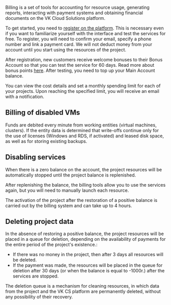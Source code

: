 Billing is a set of tools for accounting for resource usage, generating reports, interacting with payment systems and obtaining financial documents on the VK Cloud Solutions platform.

To get started, you need to [register on the platform](https://mcs.mail.ru/docs/en/additionals/start/get-started/registration). This is necessary even if you want to familiarize yourself with the interface and test the services for free. To register, you will need to confirm your email, specify a phone number and link a payment card. We will not deduct money from your account until you start using the resources of the project.

After registration, new customers receive welcome bonuses to their Bonus Account so that you can test the service for 60 days. Read more about bonus points [here](https://mcs.mail.ru/docs/en/additionals/billing/concepts/promotions). After testing, you need to top up your Main Account balance.

You can view the cost details and set a monthly spending limit for each of your projects. Upon reaching the specified limit, you will receive an email with a notification.

## Billing of disabled VMs

Funds are debited every minute from working entities (virtual machines, clusters). If the entity data is determined that write-offs continue only for the use of licenses (Windows and RDS, if activated) and leased disk space, as well as for storing existing backups.

## Disabling services

When there is a zero balance on the account, the project resources will be automatically stopped until the project balance is replenished.

After replenishing the balance, the billing tools allow you to use the services again, but you will need to manually launch each resource.

<info>

The activation of the project after the restoration of a positive balance is carried out by the billing system and can take up to 4 hours.

</info>

## Deleting project data

In the absence of restoring a positive balance, the project resources will be placed in a queue for deletion, depending on the availability of payments for the entire period of the project's existence.:

- If there was no money in the project, then after 3 days all resources will be deleted.
- If the payment was made, the resources will be placed in the queue for deletion after 30 days (or when the balance is equal to -1000r.) after the services are stopped.

The deletion queue is a mechanism for cleaning resources, in which data from the project and the VK CS platform are permanently deleted, without any possibility of their recovery.

